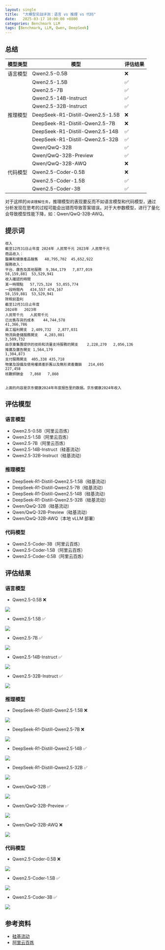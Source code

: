 ```yaml
---
layout: single
title:  "大模型实战评测：语言 vs 推理 vs 代码"
date:   2025-03-17 10:00:00 +0800
categories: Benchmark LLM
tags: [Benchmark, LLM, Qwen, DeepSeek]
---
```


## 总结

| 模型类型 | 模型 | 评估结果 |
| --- | --- | --- |
| 语言模型 | Qwen2.5-0.5B | ❌ |
|         | Qwen2.5-1.5B | ✅ |
|         | Qwen2.5-7B | ✅ |
|         | Qwen2.5-14B-Instruct | ✅ |
|         | Qwen2.5-32B-Instruct | ✅ |
| 推理模型 | DeepSeek-R1-Distill-Qwen2.5-1.5B | ❌ |
|         | DeepSeek-R1-Distill-Qwen2.5-7B | ❌ |
|         | DeepSeek-R1-Distill-Qwen2.5-14B | ✅ |
|         | DeepSeek-R1-Distill-Qwen2.5-32B | ✅ |
|         | Qwen/QwQ-32B | ✅ |
|         | Qwen/QwQ-32B-Preview | ✅ |
|         | Qwen/QwQ-32B-AWQ | ❌ |
| 代码模型 | Qwen2.5-Coder-0.5B | ❌ |
|         | Qwen2.5-Coder-1.5B | ✅ |
|         | Qwen2.5-Coder-3B | ✅ |

对于这样的`阅读理解任务`，推理模型的表现要反而不如语言模型和代码模型，通过分析发现在思考的过程可能会出错而导致答案错误。对于大参数模型，进行了量化会导致模型性能下降，如：Qwen/QwQ-32B-AWQ。


## 提示词
```
收入		
截至12月31日止年度 2024年 人民幣千元	2023年 人民幣千元
商品收入：		
醫藥和健康產品銷售	48,795,702	45,652,922
服務收入：		
平台、廣告及其他服務	9,364,179	7,877,019
58,159,881	53,529,941
收入確認的時間		
某一時間點	57,725,324	53,055,774
一段時間內	434,557	474,167
58,159,881	53,529,941
除稅前盈利		
截至12月31日止年度	
2024年	2023年
人民幣千元	人民幣千元
已出售存貨的成本	44,744,578	
41,366,786
員工福利開支	2,409,732	2,877,031
物流與倉儲服務開支	4,203,081	
3,509,732
由京東集團提供的技術和流量支持服務的開支	2,228,270	2,056,136
推廣及廣告開支	1,564,179	
1,304,873
支付服務開支	405,338	435,718
物業及設備及使用權資產折舊以及無形資產攤銷	214,695	
227,458
核數師酬金	7,860	7,860


上面的内容是京东健康2024年年度报告里的数据。京东健康2024年收入
```


## 评估模型

### 语言模型
- Qwen2.5-0.5B（阿里云百炼）
- Qwen2.5-1.5B（阿里云百炼）
- Qwen2.5-7B（阿里云百炼）
- Qwen2.5-14B-Instruct（硅基流动）
- Qwen2.5-32B-Instruct（硅基流动）

### 推理模型
- DeepSeek-R1-Distill-Qwen2.5-1.5B（硅基流动）
- DeepSeek-R1-Distill-Qwen2.5-7B（硅基流动）
- DeepSeek-R1-Distill-Qwen2.5-14B（硅基流动）
- DeepSeek-R1-Distill-Qwen2.5-32B（硅基流动）
- Qwen/QwQ-32B（硅基流动）
- Qwen/QwQ-32B-Preview（硅基流动）
- Qwen/QwQ-32B-AWQ（本地 vLLM 部署）

### 代码模型
- Qwen2.5-Coder-3B（阿里云百炼）
- Qwen2.5-Coder-1.5B（阿里云百炼）
- Qwen2.5-Coder-0.5B（阿里云百炼）


## 评估结果

### 语言模型

- Qwen2.5-0.5B ❌

![](/images/2025/LLMEval/Qwen2.5-0.5B.png)

- Qwen2.5-1.5B ✅

![](/images/2025/LLMEval/Qwen2.5-1.5B.png)

- Qwen2.5-7B ✅

![](/images/2025/LLMEval/Qwen2.5-7B.png)

- Qwen2.5-14B-Instruct ✅

![](/images/2025/LLMEval/Qwen2.5-14B-Instruct.png)

- Qwen2.5-32B-Instruct ✅

![](/images/2025/LLMEval/Qwen2.5-32B-Instruct.png)

### 推理模型

- DeepSeek-R1-Distill-Qwen2.5-1.5B ❌

![](/images/2025/LLMEval/DeepSeek-R1-Distill-Qwen2.5-1.5B.png)

- DeepSeek-R1-Distill-Qwen2.5-7B ❌

![](/images/2025/LLMEval/DeepSeek-R1-Distill-Qwen2.5-7B.png)

- DeepSeek-R1-Distill-Qwen2.5-14B ✅

![](/images/2025/LLMEval/DeepSeek-R1-Distill-Qwen2.5-14B.png)

- DeepSeek-R1-Distill-Qwen2.5-32B ✅

![](/images/2025/LLMEval/DeepSeek-R1-Distill-Qwen2.5-32B.png)

- Qwen/QwQ-32B ✅

![](/images/2025/LLMEval/Qwen-QwQ-32B.png)

- Qwen/QwQ-32B-Preview ✅

![](/images/2025/LLMEval/Qwen-QwQ-32B-Preview.png)

- Qwen/QwQ-32B-AWQ ❌

![](/images/2025/LLMEval/Qwen-QwQ-32B-AWQ-vLLM.png)

### 代码模型

- Qwen2.5-Coder-0.5B ❌

![](/images/2025/LLMEval/Qwen2.5-Coder-0.5B.png)

- Qwen2.5-Coder-1.5B ✅

![](/images/2025/LLMEval/Qwen2.5-Coder-1.5B.png)

- Qwen2.5-Coder-3B ✅

![](/images/2025/LLMEval/Qwen2.5-Coder-3B.png)


## 参考资料
- [硅基流动](https://siliconflow.cn/zh-cn/)
- [阿里云百炼](https://bailian.console.aliyun.com/)
